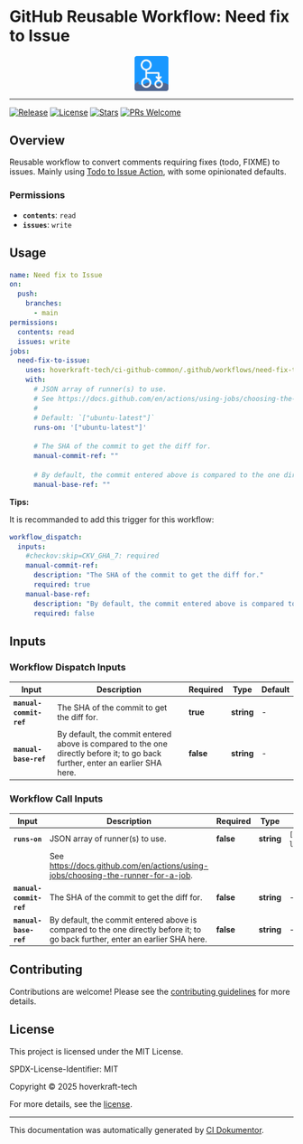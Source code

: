 <!-- header:start -->

# GitHub Reusable Workflow: Need fix to Issue

<div align="center">
  <img src="../logo.svg" width="60px" align="center" alt="Need fix to Issue" />
</div>

---

<!-- header:end -->

<!-- badges:start -->

[![Release](https://img.shields.io/github/v/release/hoverkraft-tech/ci-github-common)](https://github.com/hoverkraft-tech/ci-github-common/releases)
[![License](https://img.shields.io/github/license/hoverkraft-tech/ci-github-common)](http://choosealicense.com/licenses/mit/)
[![Stars](https://img.shields.io/github/stars/hoverkraft-tech/ci-github-common?style=social)](https://img.shields.io/github/stars/hoverkraft-tech/ci-github-common?style=social)
[![PRs Welcome](https://img.shields.io/badge/PRs-welcome-brightgreen.svg)](https://github.com/hoverkraft-tech/ci-github-common/blob/main/CONTRIBUTING.md)

<!-- badges:end -->

<!-- overview:start -->

## Overview

Reusable workflow to convert comments requiring fixes (todo, FIXME) to issues.
Mainly using [Todo to Issue Action](https://github.com/alstr/todo-to-issue-action), with some opinionated defaults.

### Permissions

- **`contents`**: `read`
- **`issues`**: `write`

<!-- overview:end -->

<!-- usage:start -->

## Usage

```yaml
name: Need fix to Issue
on:
  push:
    branches:
      - main
permissions:
  contents: read
  issues: write
jobs:
  need-fix-to-issue:
    uses: hoverkraft-tech/ci-github-common/.github/workflows/need-fix-to-issue.yml@b7dd413209df265bef8d7eb0efb117eaabc684c4 # 0.27.0
    with:
      # JSON array of runner(s) to use.
      # See https://docs.github.com/en/actions/using-jobs/choosing-the-runner-for-a-job.
      #
      # Default: `["ubuntu-latest"]`
      runs-on: '["ubuntu-latest"]'

      # The SHA of the commit to get the diff for.
      manual-commit-ref: ""

      # By default, the commit entered above is compared to the one directly before it; to go back further, enter an earlier SHA here.
      manual-base-ref: ""
```

<!-- usage:end -->

**Tips:**

It is recommanded to add this trigger for this workflow:

```yaml
workflow_dispatch:
  inputs:
    #checkov:skip=CKV_GHA_7: required
    manual-commit-ref:
      description: "The SHA of the commit to get the diff for."
      required: true
    manual-base-ref:
      description: "By default, the commit entered above is compared to the one directly before it; to go back further, enter an earlier SHA here."
      required: false
```

<!-- inputs:start -->

## Inputs

### Workflow Dispatch Inputs

| **Input**               | **Description**                                                                                                                | **Required** | **Type**   | **Default** |
| ----------------------- | ------------------------------------------------------------------------------------------------------------------------------ | ------------ | ---------- | ----------- |
| **`manual-commit-ref`** | The SHA of the commit to get the diff for.                                                                                     | **true**     | **string** | -           |
| **`manual-base-ref`**   | By default, the commit entered above is compared to the one directly before it; to go back further, enter an earlier SHA here. | **false**    | **string** | -           |

### Workflow Call Inputs

| **Input**               | **Description**                                                                                                                | **Required** | **Type**   | **Default**         |
| ----------------------- | ------------------------------------------------------------------------------------------------------------------------------ | ------------ | ---------- | ------------------- |
| **`runs-on`**           | JSON array of runner(s) to use.                                                                                                | **false**    | **string** | `["ubuntu-latest"]` |
|                         | See <https://docs.github.com/en/actions/using-jobs/choosing-the-runner-for-a-job>.                                             |              |            |                     |
| **`manual-commit-ref`** | The SHA of the commit to get the diff for.                                                                                     | **false**    | **string** | -                   |
| **`manual-base-ref`**   | By default, the commit entered above is compared to the one directly before it; to go back further, enter an earlier SHA here. | **false**    | **string** | -                   |

<!-- inputs:end -->

<!-- secrets:start -->
<!-- secrets:end -->

<!-- outputs:start -->
<!-- outputs:end -->

<!-- examples:start -->
<!-- examples:end -->

<!--
// jscpd:ignore-start
-->

<!-- contributing:start -->

## Contributing

Contributions are welcome! Please see the [contributing guidelines](https://github.com/hoverkraft-tech/ci-github-common/blob/main/CONTRIBUTING.md) for more details.

<!-- contributing:end -->

<!-- security:start -->
<!-- security:end -->

<!-- license:start -->

## License

This project is licensed under the MIT License.

SPDX-License-Identifier: MIT

Copyright © 2025 hoverkraft-tech

For more details, see the [license](http://choosealicense.com/licenses/mit/).

<!-- license:end -->

<!-- generated:start -->

---

This documentation was automatically generated by [CI Dokumentor](https://github.com/hoverkraft-tech/ci-dokumentor).

<!-- generated:end -->

<!--
// jscpd:ignore-end
-->

